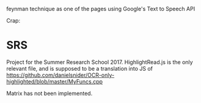 feynman technique as one of the pages using Google's Text to Speech API


Crap:

# SRS
Project for the Summer Research School 2017.
HighlightRead.js is the only relevant file, and is supposed to be a translation into JS of https://github.com/danielsnider/OCR-only-highlighted/blob/master/MyFuncs.cpp

Matrix has not been implemented. 
